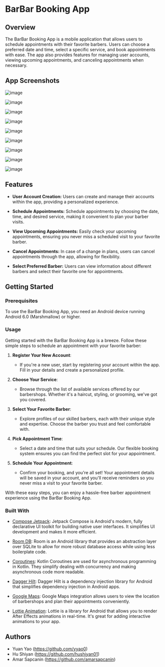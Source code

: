 # BarBar Booking App

## Overview

The BarBar Booking App is a mobile application that allows users to schedule appointments with their favorite barbers. Users can choose a preferred date and time, select a specific service, and book appointments with ease. The app also provides features for managing user accounts, viewing upcoming appointments, and canceling appointments when necessary.

## App Screenshots

![image](https://github.com/myofficework000/BarBarBookingApp/assets/50369522/e654534c-0eef-4340-9d67-97aa9e866533)

![image](https://github.com/myofficework000/BarBarBookingApp/assets/50369522/36a16b1c-6203-412f-ac87-8651eaa902fd)

![image](https://github.com/myofficework000/BarBarBookingApp/assets/50369522/bb105d2d-3189-4d98-a84c-6c7d13b93b75)

![image](https://github.com/myofficework000/BarBarBookingApp/assets/50369522/61654d85-d9a7-44d4-8c3c-d948507fca34)

![image](https://github.com/myofficework000/BarBarBookingApp/assets/50369522/c7316495-77f8-4f5a-852b-2ae285f4e581)

![image](https://github.com/myofficework000/BarBarBookingApp/assets/50369522/0acf9269-fca0-4770-8218-b28632144978)

![image](https://github.com/myofficework000/BarBarBookingApp/assets/50369522/8b381597-2bf9-4487-9fc1-a432c66d5faf)

![image](https://github.com/myofficework000/BarBarBookingApp/assets/50369522/6d2f9b61-c51d-4a5f-a553-3eb283cbf448)

![image](https://github.com/myofficework000/BarBarBookingApp/assets/50369522/a24858e7-3dbd-4da3-92bf-17bd13a8d4c3)

## Features

- **User Account Creation:** Users can create and manage their accounts within the app, providing a personalized experience.

- **Schedule Appointments:** Schedule appointments by choosing the date, time, and desired service, making it convenient to plan your barber visits.

- **View Upcoming Appointments:** Easily check your upcoming appointments, ensuring you never miss a scheduled visit to your favorite barber.

- **Cancel Appointments:** In case of a change in plans, users can cancel appointments through the app, allowing for flexibility.

- **Select Preferred Barber:** Users can view information about different barbers and select their favorite one for appointments.

## Getting Started

### Prerequisites

To use the BarBar Booking App, you need an Android device running Android 6.0 (Marshmallow) or higher.

### Usage

Getting started with the BarBar Booking App is a breeze. Follow these simple steps to schedule an appointment with your favorite barber:

1. **Register Your New Account**:
   - If you're a new user, start by registering your account within the app. Fill in your details and create a personalized profile.

2. **Choose Your Service**:
   - Browse through the list of available services offered by our barbershops. Whether it's a haircut, styling, or grooming, we've got you covered.

3. **Select Your Favorite Barber**:
   - Explore profiles of our skilled barbers, each with their unique style and expertise. Choose the barber you trust and feel comfortable with.

4. **Pick Appointment Time**:
   - Select a date and time that suits your schedule. Our flexible booking system ensures you can find the perfect slot for your appointment.

5. **Schedule Your Appointment**:
   - Confirm your booking, and you're all set! Your appointment details will be saved in your account, and you'll receive reminders so you never miss a visit to your favorite barber.

With these easy steps, you can enjoy a hassle-free barber appointment experience using the BarBar Booking App.
   
### Built With

- [Compose Jetpack](https://developer.android.com/jetpack/compose): Jetpack Compose is Android's modern, fully declarative UI toolkit for building native user interfaces. It simplifies UI development and makes it more efficient.

- [Room DB](https://developer.android.com/jetpack/androidx/releases/room): Room is an Android library that provides an abstraction layer over SQLite to allow for more robust database access while using less boilerplate code.

- [Coroutines](https://kotlinlang.org/docs/coroutines-overview.html): Kotlin Coroutines are used for asynchronous programming in Kotlin. They simplify dealing with concurrency and making asynchronous code more readable.

- [Dagger Hilt](https://dagger.dev/hilt/): Dagger Hilt is a dependency injection library for Android that simplifies dependency injection in Android apps.

- [Google Maps](https://developer.android.com/training/maps/maps-and-places): Google Maps integration allows users to view the location of barbershops and plan their appointments conveniently.

- [Lottie Animation](https://airbnb.design/lottie/): Lottie is a library for Android that allows you to render After Effects animations in real-time. It's great for adding interactive animations to your app.

## Authors

- Yuan Yao (https://github.com/yyao0)
- Hu Shiyan (https://github.com/hushiyan01)
- Amar Sapcanin (https://github.com/amarsapcanin)
